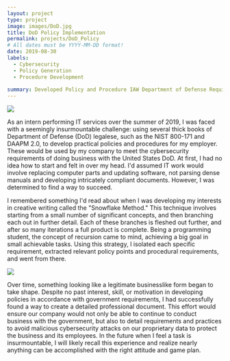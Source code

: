 ```yaml
---
layout: project
type: project
image: images/DoD.jpg
title: DoD Policy Implementation
permalink: projects/DoD_Policy
# All dates must be YYYY-MM-DD format!
date: 2019-08-30
labels:
  - Cybersecurity
  - Policy Generation
  - Procedure Development
  
summary: Developed Policy and Procedure IAW Department of Defense Requirements 
---
```

<img class="ui image" size="tiny" src="{{ site.baseurl }}/images/DoD.jpg">

As an intern performing IT services over the summer of 2019, I was faced with a seemingly insurmountable challenge: using several thick books of Department of Defense (DoD) legalese, such as the NIST 800-171 and DAAPM 2.0, to develop practical policies and procedures for my employer. These would be used by my company to meet the cybersecurity requirements of doing business with the United States DoD.  At first, I had no idea how to start and felt in over my head.  I'd assumed IT work would involve replacing computer parts and updating software, not parsing dense manuals and developing intricately compliant documents.  However, I was determined to find a way to succeed.

I remembered something I'd read about when I was developing my interests in creative writing called the "Snowflake Method."  This technique involves starting from a small number of significant concepts, and then branching each out in further detail.  Each of these branches is fleshed out further, and after so many iterations a full product is complete.  Being a programming student, the concept of recursion came to mind, achieving a big goal in small achievable tasks.  Using this strategy, I isolated each specific requirement, extracted relevant policy points and procedural requirements, and went from there.

<img class="ui image" size="tiny" src="{{ site.baseurl }}/images/snowflake.jpg">

Over time, something looking like a legitimate businesslike form began to take shape.  Despite no past interest, skill, or motivation in developing policies in accordance with government requirements, I had successfully found a way to create a detailed professional document.  This effort would ensure our company would not only be able to continue to conduct business with the government, but also to detail requirements and practices to avoid malicious cybersecurity attacks on our proprietary data to protect the business and its employees.  In the future when I feel a task is insurmountable, I will likely recall this experience and realize nearly anything can be accomplished with the right attitude and game plan.
